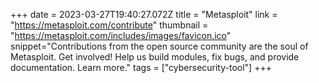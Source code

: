 +++
date = 2023-03-27T19:40:27.072Z
title = "Metasploit"
link = "https://metasploit.com/contribute"
thumbnail = "https://metasploit.com/includes/images/favicon.ico"
snippet="Contributions from the open source community are the soul of Metasploit. Get involved! Help us build modules, fix bugs, and provide documentation. Learn more."
tags = ["cybersecurity-tool"]
+++
